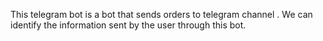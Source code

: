 This telegram bot is a bot that sends orders to telegram channel . We can identify the information sent by the user through this bot.
